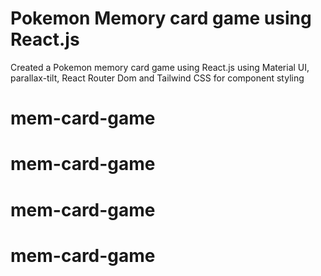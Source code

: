 # Pokemon Memory card game using React.js

Created a Pokemon memory card game using React.js using Material UI, parallax-tilt, React Router Dom and Tailwind CSS for component styling
# mem-card-game
# mem-card-game
# mem-card-game
# mem-card-game
